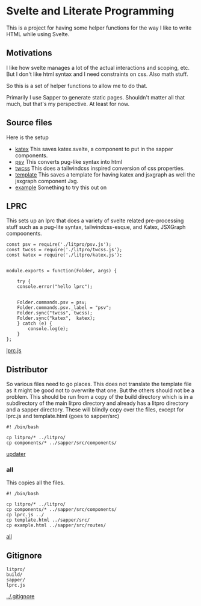 # Svelte and Literate Programming

This is a project for having some helper functions for the way I like to write
HTML while using Svelte. 

## Motivations

I like how svelte manages a lot of the actual interactions and scoping, etc.
But I don't like html syntax and I need constraints on css. Also math stuff. 

So this is a set of helper functions to allow me to do that. 

Primarily I use Sapper to generate static pages. Shouldn't matter all that
much, but that's my perspective. At least for now. 



## Source files

Here is the setup 

* [katex](katex.md "load:")  This saves katex.svelte, a component to put in
  the sapper components. 
* [psv](psv.md "load:") This converts pug-like syntax into html
* [twcss](twcss.md "load:") This does a tailwindcss inspired conversion of css
  properties. 
* [template](template.md "load:") This saves a template for having katex and
  jsxgraph as well the jsxgraph component Jxg.  
* [example](example.md "load:") Something to try this out on

## LPRC

This sets up an lprc that does a variety of svelte related pre-processing
stuff such as a pug-lite syntax, tailwindcss-esque, and Katex, JSXGraph
compoonents. 


    
    const psv = require('./litpro/psv.js');
    const twcss = require('./litpro/twcss.js');
    const katex = require('./litpro/katex.js');


    module.exports = function(Folder, args) {

        try {
        console.error("hello lprc");
        

        Folder.commands.psv = psv;
        Folder.commands.psv._label = "psv";
        Folder.sync("twcss", twcss);
        Folder.sync("katex",  katex);
        } catch (e) {
            console.log(e);
        }
    };


[lprc.js](# "save:")


##  Distributor

So various files need to go places. This does not translate the template file
as it might be good not to overwrite that one. But the others should not be a
problem. This should be run from a copy of the build directory which is in a
subdirectory of the main litpro directory and already has a litpro directory
and a sapper directory. These will blindly copy over the files, except for
lprc.js and template.html (goes to sapper/src)

    #! /bin/bash

    cp litpro/* ../litpro/
    cp components/* ../sapper/src/components/
   

[updater](# "save:")

### all

This copies all the files. 

    #! /bin/bash

    cp litpro/* ../litpro/
    cp components/* ../sapper/src/components/
    cp lprc.js ../
    cp template.html ../sapper/src/
    cp example.html ../sapper/src/routes/
    
[all](# "save:")

## Gitignore


    litpro/
    build/
    sapper/
    lprc.js

[../.gitignore](# "save:")


